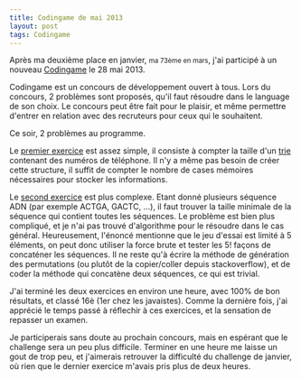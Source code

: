 ```yaml
---
title: Codingame de mai 2013
layout: post
tags: Codingame
---
```


Après ma deuxième place en janvier, <small>ma 73ème en mars</small>, j'ai participé à un nouveau [Codingame](http://www.codingame.com/cg/) le 28 mai 2013.

Codingame est un concours de développement ouvert à tous. Lors du concours, 2 problèmes sont proposés, qu'il faut résoudre dans le language de son choix. Le concours peut être fait pour le plaisir, et même permettre d'entrer en relation avec des recruteurs pour ceux qui le souhaitent.

Ce soir, 2 problèmes au programme.

Le [premier exercice](http://www.codingame.com/cg/candidatedemoservlet?id=3907) est assez simple, il consiste à compter la taille d'un <a href="http://fr.wikipedia.org/wiki/Trie_(informatiqu">trie</a> contenant des numéros de téléphone. Il n'y a même pas besoin de créer cette structure, il suffit de compter le nombre de cases mémoires nécessaires pour stocker les informations.


Le [second exercice](http://www.codingame.com/cg/candidatedemoservlet?id=4073) est plus complexe. Etant donné plusieurs séquence ADN (par exemple ACTGA, GACTC, …), il faut trouver la taille minimale de la séquence qui contient toutes les séquences.
Le problème est bien plus compliqué, et je n'ai pas trouvé d'algorithme pour le résoudre dans le cas général. Heureusement, l'énoncé mentionne que le jeu d'essai est limité à 5 éléments, on peut donc utiliser la force brute et tester les 5! façons de concaténer les séquences. Il ne reste qu'à écrire la méthode de génération des permutations (ou plutôt de la copier/coller depuis stackoverflow), et de coder la méthode qui concatène deux séquences, ce qui est trivial.

J'ai terminé les deux exercices en environ une heure, avec 100% de bon résultats, et classé 16è (1er chez les javaistes). Comme la dernière fois, j'ai apprécié le temps passé à réflechir à ces exercices, et la sensation de repasser un examen.

Je participerais sans doute au prochain concours, mais en espérant que le challenge sera un peu plus difficile. Terminer en une heure me laisse un gout de trop peu, et j'aimerais retrouver la difficulté du challenge de janvier, où rien que le dernier exercice m'avais pris plus de deux heures.
